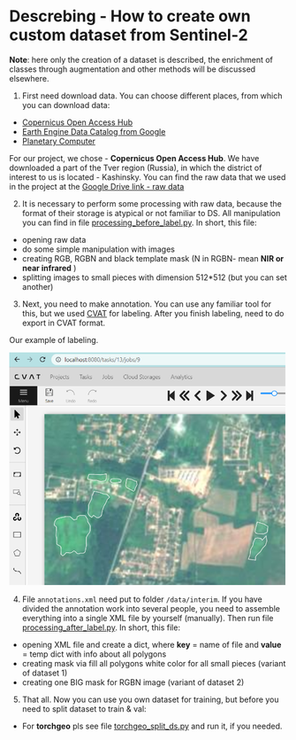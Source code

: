 # Descrebing - How to create own custom dataset from Sentinel-2

**Note**: here only the creation of a dataset is described, the enrichment of classes through augmentation and other methods will be discussed elsewhere.


1. First need download data. You can choose different places, from which you can download data:
* [Copernicus Open Access Hub](https://scihub.copernicus.eu/dhus/#/home)
* [Earth Engine Data Catalog from Google](https://developers.google.com/earth-engine/datasets/)
* [Planetary Computer](https://planetarycomputer.microsoft.com/catalog)

For our project, we chose - **Copernicus Open Access Hub**. We have downloaded a part of the Tver region (Russia), in which the district of interest to us is located - Kashinsky. You can find the raw data that we used in the project at the [Google Drive link - raw data](https://drive.google.com/file/d/1cNIqu83s_tfcyiMj0WGQ9XLKQK_HzE76/view?usp=sharing)

2. It is necessary to perform some processing with raw data, because the format of their storage is atypical or not familiar to DS.
All manipulation you can find in file [processing_before_label.py](/src/data/processing_before_label.py). In short, this file:
* opening raw data
* do some simple manipulation with images
* creating RGB, RGBN and black template mask (N in RGBN- mean **NIR or near infrared** )
* splitting images to small pieces with dimension 512*512 (but you can set another)

3. Next, you need to make annotation. You can use any familiar tool for this, but we used [CVAT](https://www.cvat.ai/) for labeling. After you finish labeling, need to do export in CVAT format.

Our example of labeling.

<a href="/references/helpers/example_3.png"><img src="/references/helpers/example3.png" style="width: 500px; max-width: 100%; height: auto" title="Click for the larger version." /></a>

4. File `annotations.xml` need put to folder `/data/interim`. If you have divided the annotation work into several people, you need to assemble everything into a single XML file by yourself (manually). Then run file [processing_after_label.py](/src/data/processing_after_label.py). In short, this file:
* opening XML file and create a dict, where **key** = name of file and **value** = temp dict with info about all polygons
* creating mask via fill all polygons white color for all small pieces (variant of dataset 1)
* creating one BIG mask for RGBN image (variant of dataset 2)

5. That all. Now you can use you own dataset for training, but before you need to split dataset to train & val:

* For **torchgeo** pls see file [torchgeo_split_ds.py](/src/data/torchgeo_split_ds.py) and run it, if you needed.

